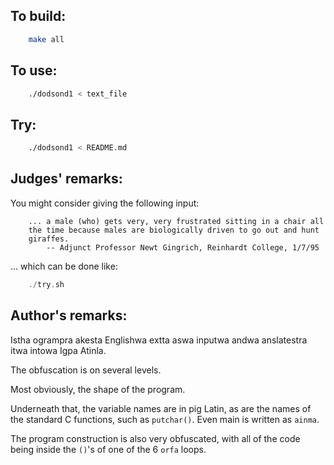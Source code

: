 ## To build:

```sh
    make all
```


## To use:

```sh
    ./dodsond1 < text_file
```


## Try:

```sh
    ./dodsond1 < README.md
```


## Judges' remarks:

You might consider giving the following input:

```
    ... a male (who) gets very, very frustrated sitting in a chair all
    the time because males are biologically driven to go out and hunt
    giraffes.
	    -- Adjunct Professor Newt Gingrich, Reinhardt College, 1/7/95
```

... which can be done like:

```c
    ./try.sh
```


## Author's remarks:

Istha ogrampra akesta Englishwa extta aswa inputwa andwa
anslatestra itwa intowa Igpa Atinla.

The obfuscation is on several levels.

Most obviously, the shape of the program.

Underneath that, the variable names are in pig Latin, as are the
names of the standard C functions, such as `putchar()`.  Even main is
written as `ainma`.

The program construction is also very obfuscated, with all of the
code being inside the `()`'s of one of the 6 `orfa` loops.


<!--

    Copyright © 1984-2024 by Landon Curt Noll. All Rights Reserved.

    You are free to share and adapt this file under the terms of this license:

	Creative Commons Attribution-ShareAlike 4.0 International (CC BY-SA 4.0)

    For more information, see:

	https://creativecommons.org/licenses/by-sa/4.0/

-->
